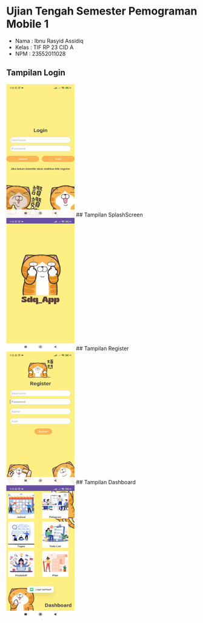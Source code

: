 # Ujian Tengah Semester Pemograman Mobile 1

<ul>
  <li>Nama : Ibnu Rasyid Assidiq</li>
  <li>Kelas : TIF RP 23 CID A</li>
  <li>NPM : 23552011028</li>
</ul>

## Tampilan Login
<img src="https://github.com/Sdq-Abstract/Sdq-Abstract-UTS_Pemmob1_Ibnu-Rasyid_23552011028/blob/main/tampilan/Login.jpg?raw=true" alt="Tampilan SplashScreen" width="180px" height="350px"/>
## Tampilan SplashScreen
<img src="https://github.com/Sdq-Abstract/Sdq-Abstract-UTS_Pemmob1_Ibnu-Rasyid_23552011028/blob/main/tampilan/SplashScreen.jpg?raw=true" alt="Tampilan SplashScreen" width="180px" height="350px"/>
## Tampilan Register
<img src="https://github.com/Sdq-Abstract/Sdq-Abstract-UTS_Pemmob1_Ibnu-Rasyid_23552011028/blob/main/tampilan/Regiter.jpg?raw=true" alt="Tampilan SplashScreen" width="180px" height="350px"/>
## Tampilan Dashboard
<img src="https://github.com/Sdq-Abstract/Sdq-Abstract-UTS_Pemmob1_Ibnu-Rasyid_23552011028/blob/main/tampilan/Dashboard.jpg?raw=true" alt="Tampilan SplashScreen" width="180px" height="350px"/>
